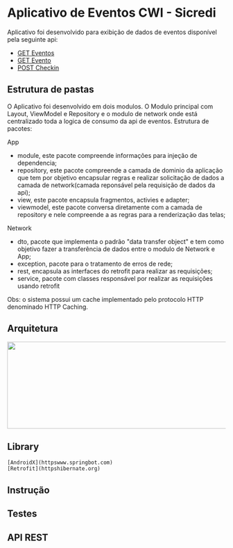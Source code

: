 # Aplicativo de Eventos CWI - Sicredi
Aplicativo foi desenvolvido para exibição de dados de eventos disponível pela seguinte api:  
  - [GET Eventos](http://5f5a8f24d44d640016169133.mockapi.io/api/events)
  - [GET Evento](http://5f5a8f24d44d640016169133.mockapi.io/api/events/1)
  - [POST Checkin](http://5f5a8f24d44d640016169133.mockapi.io/api/checkin)

## Estrutura de pastas
 O Aplicativo foi desenvolvido em dois modulos. O Modulo principal com Layout, ViewModel e 
 Repository e o modulo de network onde está centralizado toda a logica de consumo da api de 
 eventos.
 Estrutura de pacotes:
 
 App
 - module, este pacote compreende informações para injeção de dependencia;
 - repository, este pacote compreende a camada de dominio da aplicação que tem por objetivo 
   encapsular regras e realizar solicitação de dados a camada de network(camada reponsável pela 
   requisição de dados da api);
 - view, este pacote encapsula fragmentos, activies e adapter;
 - viewmodel, este pacote conversa diretamente com a camada de repository e nele compreende a 
   as regras para a renderização das telas;
     
 Network
 - dto, pacote que implementa o padrão "data transfer object" e tem como objetivo fazer a 
   transferência de dados entre o modulo de Network e App;
 - exception, pacote para o tratamento de erros de rede;
 - rest, encapsula as interfaces do retrofit para realizar as requisições;
 - service, pacote com classes responsável por realizar as requisições usando retrofit
     
 Obs: o sistema possui um cache implementado pelo protocolo HTTP denominado HTTP Caching.

## Arquitetura

<img src="https://en.wikipedia.org/wiki/Model%E2%80%93view%E2%80%93viewmodel#/media/File:MVVMPattern.png"  width="800" height="200">

## Library
    [AndroidX](httpswww.springbot.com)
    [Retrofit](httpshibernate.org)

## Instrução
            
## Testes
   

## API REST

    
   
